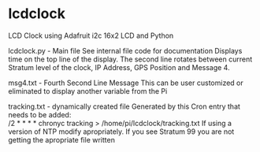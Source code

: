 # lcdclock
LCD Clock using Adafruit i2c 16x2 LCD and Python

lcdclock.py - Main file
  See internal file code for documentation
  Displays time on the top line of the display.  The second line rotates between current Stratum level of the clock, 
  IP Address, GPS Position and Message 4.
  
msg4.txt - Fourth Second Line Message
  This can be user customized or eliminated to display another variable from the Pi
  
tracking.txt - dynamically created file
  Generated by this Cron entry that needs to be added:   
  /2 * * * * chronyc tracking > /home/pi/lcdclock/tracking.txt
  If using a version of NTP modify apropriately.
  If you see Stratum 99 you are not getting the apropriate file written
 

